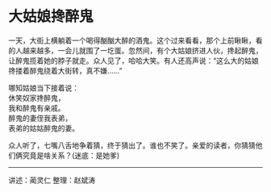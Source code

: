 # 大姑娘搀醉鬼

一天，大街上横躺着一个喝得酗酗大醉的酒鬼。这个过来看看，那个上前瞅瞅，看的人越来越多，一会儿就围了一圪蛋。忽然间，有个大姑娘挤进人伙，搀起醉鬼，让醉鬼揽着她的脖子就走。众人见了，哈哈大笑。有人还高声说：“这么大的姑娘搀搂着醉鬼绕着大街转，真不嫌……”

哪知姑娘当下接着说：  
休笑奴家搀醉鬼，  
我和醉鬼有亲戚。  
醉鬼的妻侄我表弟，  
表弟的姑姑醉鬼的妻。

众人听了，七嘴八舌地争着猜，终于猜出了。谁也不笑了。亲爱的读者，你猜猜他们俩究竟是啥关系？(迷底：是她爹)

---

讲述：蔺灵仁
整理：赵斌涛
